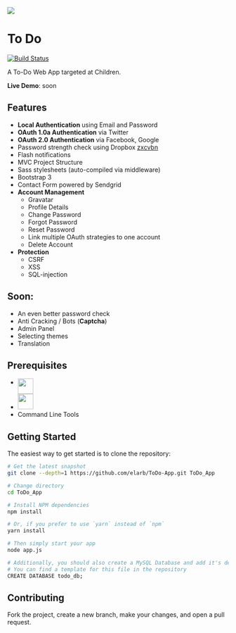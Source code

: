 ![](http://i.imgur.com/MyUrGDF.png)

To Do
=======================
[![Build Status](https://travis-ci.com/elarb/ToDo-App.svg?token=T3DvYLyn6TfxmknUsrTx&branch=master)](https://travis-ci.com/elarb/ToDo-App)

A To-Do Web App targeted at Children.

**Live Demo**: soon

Features
--------


- **Local Authentication** using Email and Password
- **OAuth 1.0a Authentication** via Twitter
- **OAuth 2.0 Authentication** via Facebook, Google
- Password strength check using Dropbox [zxcvbn](https://github.com/dropbox/zxcvbn)
- Flash notifications
- MVC Project Structure
- Sass stylesheets (auto-compiled via middleware)
- Bootstrap 3 
- Contact Form powered by Sendgrid
- **Account Management**
    - Gravatar
    - Profile Details
    - Change Password
    - Forgot Password
    - Reset Password
    - Link multiple OAuth strategies to one account
    - Delete Account
- **Protection**
    - CSRF
    - XSS
    - SQL-injection

Soon:
--------


- An even better password check
- Anti Cracking / Bots (**Captcha**)
- Admin Panel
- Selecting themes
- Translation

Prerequisites
-------------

- [<img src="https://nodejs.org/static/apple-touch-icon.png" align="top" height="35px">](http://nodejs.org)
- [<img src="https://upload.wikimedia.org/wikipedia/en/thumb/6/62/MySQL.svg/640px-MySQL.svg.png" height="35px">](https://www.mysql.com/)
- Command Line Tools

Getting Started
---------------

The easiest way to get started is to clone the repository:

```bash
# Get the latest snapshot
git clone --depth=1 https://github.com/elarb/ToDo-App.git ToDo_App

# Change directory
cd ToDo_App

# Install NPM dependencies
npm install

# Or, if you prefer to use `yarn` instead of `npm`
yarn install

# Then simply start your app
node app.js

# Additionally, you should also create a MySQL Database and add it's details to your .env file
# You can find a template for this file in the repository
CREATE DATABASE todo_db;
```

Contributing
---------------

Fork the project, create a new branch, make your changes, and open a pull request.